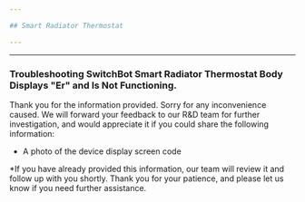 ```yaml
---

## Smart Radiator Thermostat

---
```


---
### Troubleshooting SwitchBot Smart Radiator Thermostat Body Displays "Er" and Is Not Functioning.

Thank you for the information provided.
Sorry for any inconvenience caused.
We will forward your feedback to our R&D team for further investigation, and would appreciate it if you could share the following information:
- A photo of the device display screen code


*If you have already provided this information, our team will review it and follow up with you shortly. Thank you for your patience, and please let us know if you need further assistance.


